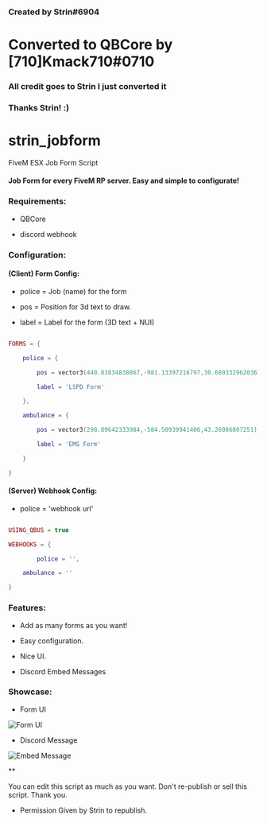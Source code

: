 ### Created by Strin#6904 ###

# Converted to QBCore by [710]Kmack710#0710 #

### All credit goes to Strin I just converted it ###

### Thanks Strin! :) ###





# strin_jobform

FiveM ESX Job Form Script

#### Job Form for every FiveM RP server. Easy and simple to configurate!

### Requirements:
- QBCore 

- discord webhook
### Configuration:
#### (Client) Form Config:
- police = Job (name) for the form

- pos = Position for 3d text to draw.

- label = Label for the form (3D text + NUI)

```lua

FORMS = {

    police = {

        pos = vector3(440.83834838867,-981.13397216797,30.689332962036),

        label = 'LSPD Form'

    },

    ambulance = {

        pos = vector3(298.89642333984,-584.50939941406,43.26086807251),

        label = 'EMS Form'

    }

}

```
#### (Server) Webhook Config:

- police = 'webhook url'


```lua

USING_QBUS = true

WEBHOOKS = {

    	police = '',

	ambulance = ''

}

```

### Features:

- Add as many forms as you want!

- Easy configuration.

- Nice UI.

- Discord Embed Messages

### Showcase: 

- Form UI

![Form UI](https://imgur.com/dbRgofc.png)

- Discord Message

![Embed Message](https://imgur.com/s43hql6.png)

**

You can edit this script as much as you want. Don't re-publish or sell this script. Thank you.
- Permission Given by Strin to republish. 


